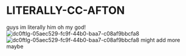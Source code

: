 # LITERALLY-CC-AFTON
guys im literally him oh my god!
![dc0ftlg-05aec529-fc9f-44b0-baa7-c08af9bbcfa8](https://github.com/meowsezers/LITERALLY-CC-AFTON/assets/153888000/ac3c89f7-40a1-4e98-bfba-bb1345174d07)
![dc0ftlg-05aec529-fc9f-44b0-baa7-c08af9bbcfa8](https://github.com/meowsezers/LITERALLY-CC-AFTON/assets/153888000/4f24340b-8542-4062-b9ff-e0aa1d18eb79)
might add more maybe

